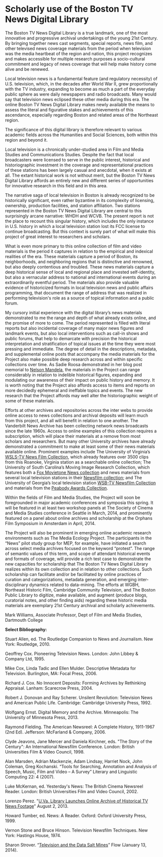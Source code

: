 # Scholarly use of the Boston TV News Digital Library

The Boston TV News Digital Library is a true landmark, one of the most
innovative and progressive archival undertakings of the young 21st Century. By
bringing together news cast segments, special reports, news film, and other
televised news coverage materials from the period when television was the
media heartbeat of the region and nation, this project recognizes and makes
accessible for multiple research purposes a socio-cultural commitment and
legacy of news coverage that will help make history come alive and be
renewed.

Local television news is a fundamental feature (and regulatory necessity) of
U.S. television, which, in the decades after World War II, grew proportionally
with the TV industry, expanding to become as much a part of the everyday
public sphere as were daily newspapers and radio broadcasts. Many would say
that television news eclipsed these other media during this era. The online
Boston TV News Digital Library makes newly available the means to assess the
literal and figurative stakes and achievements of this ascendance, especially
regarding Boston and related areas of the Northeast
region.

The significance of this digital library is therefore relevant to various
academic fields across the Humanities and Social Sciences, both within this
region and beyond
it.

Local television is a chronically under-studied area in Film and Media Studies
and Communications Studies. Despite the fact that local broadcasters were
licensed to serve in the public interest, historical and historiographic
investment in the coverage and representational practices of these stations
has been largely casual and anecdotal, when it exists at all. The extant
historical work is not without merit, but the Boston TV News Digital Library
affords an entirely new and different series of opportunities for innovative
research in this field and in this
area.

The narrative saga of local television in Boston is already recognized to be
historically significant, even rather byzantine in its complexity of
licensing, ownership, production facilities, and station affiliation. Two
stations represented in the Boston TV News Digital Library are central to this
surprisingly arcane narrative: WHDH and WCVB. The present report is not the
place to recount this singular history, which includes the only instance in
U.S. history in which a local television station lost its FCC license to
continue broadcasting. But this context is surely part of what will make this
project of great interest to researchers and
scholars.

What is even more primary to this online collection of film and video
materials is the period it captures in relation to the empirical and indexical
realities of the era. These materials capture a period of Boston, its
neighborhoods, and neighboring regions that is distinctive and renowned, but
also deeply contentious and troubled. These news materials capture a deep
historical sense of local and regional place and invested self-identity, but
also a vernacular address to national and international events during an
extraordinarily eventful period. The materials also provide valuable evidence
of historicized formats in local television news and public affairs
programming, that document the range of address that was realized in
performing television's role as a source of topical information and a public
forum.

My cursory initial experience with the digital library’s news materials
demonstrated to me the range and depth of what already exists online, and the
promise of more to come. The period represented is filled with literal reports
but also incidental coverage of many major news figures and landmark events,
but also local interventions such as call-in shows and public forums, that
help to demarcate with precision the historical interpretation and
stratification of topical issues at the time they were most pressing and
immediate. The degree of detail in the descriptions, metadata, and
supplemental online posts that accompany the media materials for the Project
also make possible deep research across and within specific collections over
time. As Sadie Roosa demonstrated in her blog post memorial to <a
href="http://bostonlocaltv.org/blog/2013/12/remembering-nelson-mandela/">Nelson
Mandela</a>, the materials in the Project can range considerably in relation
to indelible historical figures, expanding and modulating our awareness of
their impact on public history and memory. It is worth noting that the Project
also affords access to items and reports on more decidedly ephemeral and
ineffable topics and events. The new research that the Project affords may
well alter the historiographic weight of some of these
materials.

Efforts at other archives and repositories across the inter webs to provide
online access to news collections and archival deposits will learn much from
this project, and all will benefit in relation to one another. The Vanderbilt
News Archive has been collecting network news broadcasts since the late 1960s.
Access to online examples of this collection requires a subscription, which
will place their materials at a remove from most scholars and researchers. But
many other University archives have already demonstrated a commitment to make
at least some of their news materials available online. Prominent examples
include The University of Virginia’s <a
href="http://search.lib.virginia.edu/catalog/uva-lib:2214294">WSLS-TV News
Film Collection</a>, which already features over 3500 clips from this Roanoke,
Virginia station as a searchable online collection; The University of South
Carolina’s Moving Image Research Collection, which features both a <a
href="http://library.sc.edu/mirc/list.html?cat=6">Fox Movietone News
collection</a> and news materials from several local television stations in
their <a href="http://library.sc.edu/mirc/list.html?cat=1">Newsfilm
collection</a>; and The University of Georgia’s local television station <a
href="http://www.libs.uga.edu/media/collections/newsfilm/wsb.html">WSB-TV
Newsfilm Collection</a> and materials from the <a
href="http://www.libs.uga.edu/media/collections/peabody/index.html">Peabody
Awards
Collection</a>.

Within the fields of Film and Media Studies, the Project will soon be
foregrounded in major academic conferences and symposia this spring. It will
be featured in at least two workshop panels at The Society of Cinema and Media
Studies conference in Seattle in March, 2014, and prominently featured on a
panel about online archives and scholarship at the Orphans Film Symposium in
Amsterdam in April,
2014.

The Project will also be prominent in emerging online academic research
environments such as The Media Ecology Project. The participants in the “News”
pilot study group for MEP, for example, have initiated a search across select
media archives focused on the keyword “protest”. The range of semantic values
of this term, and scope of attendant historical events and formats of
coverage, will provide a rich test case to demonstrate the new capacities for
scholarship that The Boston TV News Digital Library realizes within its own
collection and in relation to other collections. Such scholarship can
facilitate and/or be facilitated by online practices of curation and
categorizations, metadata generation, and emerging inter-disciplinary dynamics
related to data-mining. The efforts at WGBH, Northeast Historic Film,
Cambridge Community Television, and The Boston Public Library to digitize,
make available, and augment (produce blogs, curatorial notes, and other
finding aids) regarding these historic media materials are exemplary 21st
Century archival and scholarly
achievements.

Mark Williams, Associate Professor, Dept of Film and Media Studies, Dartmouth
College
<div></div>
<strong>Select
Bibliography:</strong>

Stuart Allen, ed. The Routledge Companion to News and Journalism. New York:
Routledge,
2010.

Geoffrey Cox. Pioneering Television News. London: John Libbey &amp; Company
Ltd,
1995.

Mike Cox, Linda Tadic and Ellen Mulder. Descriptive Metadata for Television.
Burlington, MA: Focal Press,
2006.

Richard J. Cox. No Innocent Deposits: Forming Archives by Rethinking
Appraisal. Lanham: Scarecrow Press,
2004.

Robert J. Donovan and Ray Scherer. Unsilent Revolution: Television News and
American Public Life. Cambridge: Cambridge University Press,
1992.

Wolfgang Ernst. Digital Memory and the Archive. Minneapolis: The University of
Minnesota Press,
2013.

Raymond Fielding. The American Newsreel: A Complete History, 1911-1967 (2nd
Ed). Jefferson: McFarland &amp; Company,
2006.

Clyde Jeavons, Jane Mercer and Daniela Kirchner, eds. "The Story of the
Century": An International Newsfilm Conference. London: British Universities
Film &amp; Video Council,
1998.

Alan Marsden, Adrian Mackenzie, Adam Lindsay, Harriet Nock, John Coleman, Greg
Kochanski. “Tools for Searching, Annotation and Analysis of Speech, Music,
Film and Video – A Survey” Literary and Linguistic Computing 22: 4
(2007).

Luke McKernan, ed. Yesterday's News: The British Cinema Newsreel Reader.
London: British Universities Film and Video Council,
2002.

Lorenzo Perez. "<a
href="https://news.virginia.edu/content/uva-library-launches-online-archive-historical-tv-news-footage">U.Va.
Library Launches Online Archive of Historical TV News Footage</a>" August 2,
2013.

Howard Tumber, ed. News: A Reader. Oxford: Oxford University Press,
1999.

Vernon Stone and Bruce Hinson. Television Newsfilm Techniques. New York:
Hastings House,
1974.

Sharon Strover. “<a
href="http://flowtv.org/2014/01/t-and-the-data-salt-mines/">Television and the
Data Salt Mines</a>” Flow (January 13,
2014).
